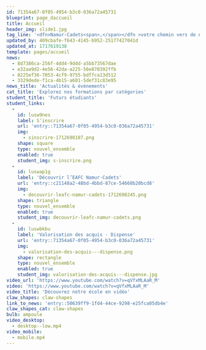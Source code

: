 ```yaml
---
id: 71354a67-0f05-4954-b3c0-036a72a45731
blueprint: page_daccueil
title: Accueil
header_img: slide1.jpg
tag_line: '<dfn>Namur-Cadets<span>,</span></dfn >votre chemin vers de nouveaux horizons'
updated_by: 409cbafe-f643-4145-b952-25177427041d
updated_at: 1717619138
template: pages/accueil
news:
  - 8d7386ca-256f-4dd4-9ddd-a5bb73567dae
  - e32aa9d2-4e56-42da-a225-56e870392ffb
  - 8225ef36-7053-4cf9-9755-bdffca13d512
  - 3329dede-f1ca-4b15-a601-5def31c83e95
news_title: 'Actualités & évènements'
cat_title: 'Explorez nos formations par catégories'
student_title: 'Futurs étudiants'
student_links:
  -
    id: lusw9nes
    label: S’inscrire
    url: 'entry::71354a67-0f05-4954-b3c0-036a72a45731'
    img:
      - sinscrire-1712698187.png
    shape: square
    type: nouvel_ensemble
    enabled: true
    student_img: s-inscrire.png
  -
    id: luswap1g
    label: 'Découvrir l’EAFC Namur-Cadets'
    url: 'entry::c21148a2-48bd-4bbd-87ce-54668b20bcd8'
    img:
      - decouvrir-leafc-namur-cadets-1712698245.png
    shape: triangle
    type: nouvel_ensemble
    enabled: true
    student_img: decouvrir-leafc-namur-cadets.png
  -
    id: luswbkbu
    label: 'Valorisation des acquis - Dispense'
    url: 'entry::71354a67-0f05-4954-b3c0-036a72a45731'
    img:
      - valorisation-des-acquis---dispense.png
    shape: rectangle
    type: nouvel_ensemble
    enabled: true
    student_img: valorisation-des-acquis---dispense.jpg
video_url: 'https://www.youtube.com/watch?v=qVfxMLAaR_M'
video: 'https://www.youtube.com/watch?v=qVfxMLAaR_M'
video_title: 'Découvrez notre école en vidéo'
claw_shapes: claw-shapes
link_to_news: 'entry::50639ff9-1fd4-44ce-9298-e25fca05db4e'
claw_shapes_cat: claw-shapes
bulb: ampoule
video_desktop:
  - desktop--low.mp4
video_mobile:
  - mobile.mp4
---
```

